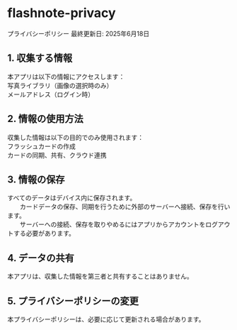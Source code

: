# flashnote-privacy
プライバシーポリシー
最終更新日: 2025年6月18日
## 1. 収集する情報
   本アプリは以下の情報にアクセスします：  
   写真ライブラリ（画像の選択時のみ）  
   メールアドレス（ログイン時）

## 2. 情報の使用方法
   収集した情報は以下の目的でのみ使用されます：  
   フラッシュカードの作成  
   カードの同期、共有、クラウド連携
   

## 3. 情報の保存
   すべてのデータはデバイス内に保存されます。  
　　カードデータの保存、同期を行うために外部のサーバーへ接続、保存を行います。  
　　サーバーへの接続、保存を取りやめるにはアプリからアカウントをログアウトする必要があります。  

## 4. データの共有
   本アプリは、収集した情報を第三者と共有することはありません。

## 5. プライバシーポリシーの変更
   本プライバシーポリシーは、必要に応じて更新される場合があります。
